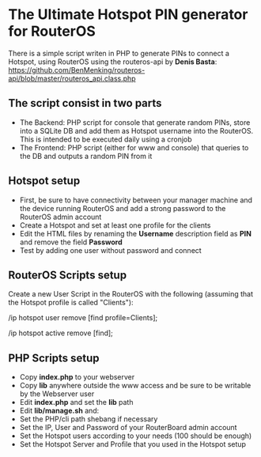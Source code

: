 # The Ultimate Hotspot PIN generator for RouterOS

There is a simple script writen in PHP to generate PINs to connect a Hotspot, using RouterOS using the routeros-api by **Denis Basta**: https://github.com/BenMenking/routeros-api/blob/master/routeros_api.class.php

## The script consist in two parts
* The Backend: PHP script for console that generate random PINs, store into a SQLite DB and add them as Hotspot username into the RouterOS. This is intended to be executed daily using a cronjob
* The Frontend: PHP script (either for www and console) that queries to the DB and outputs a random PIN from it

## Hotspot setup

* First, be sure to have connectivity between your manager machine and the device running RouterOS and add a strong password to the RouterOS admin account
* Create a Hotspot and set at least one profile for the clients
* Edit the HTML files by renaming the **Username** description field as **PIN** and remove the field **Password**
* Test by adding one user without password and connect

## RouterOS Scripts setup

Create a new User Script in the RouterOS with the following (assuming that the Hotspot profile is called "Clients"):

/ip hotspot user remove [find profile=Clients];

/ip hotspot active remove [find];

## PHP Scripts setup

* Copy **index.php** to your webserver
* Copy **lib** anywhere outside the www access and be sure to be writable by the Webserver user
* Edit **index.php** and set the **lib** path
* Edit **lib/manage.sh** and:
 * Set the PHP/cli path shebang if necessary
 * Set the IP, User and Password of your RouterBoard admin account
 * Set the Hotspot users according to your needs (100 should be enough)
 * Set the Hotspot Server and Profile that you used in the Hotspot setup
